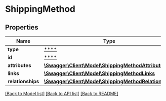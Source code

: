 # ShippingMethod

## Properties
Name | Type | Description | Notes
------------ | ------------- | ------------- | -------------
**type** | [****](.md) |  | [optional] 
**id** | [****](.md) |  | [optional] 
**attributes** | [**\Swagger\Client\Model\ShippingMethodAttributes**](ShippingMethodAttributes.md) |  | [optional] 
**links** | [**\Swagger\Client\Model\ShippingMethodLinks**](ShippingMethodLinks.md) |  | [optional] 
**relationships** | [**\Swagger\Client\Model\ShippingMethodRelationships**](ShippingMethodRelationships.md) |  | [optional] 

[[Back to Model list]](../../README.md#documentation-for-models) [[Back to API list]](../../README.md#documentation-for-api-endpoints) [[Back to README]](../../README.md)

